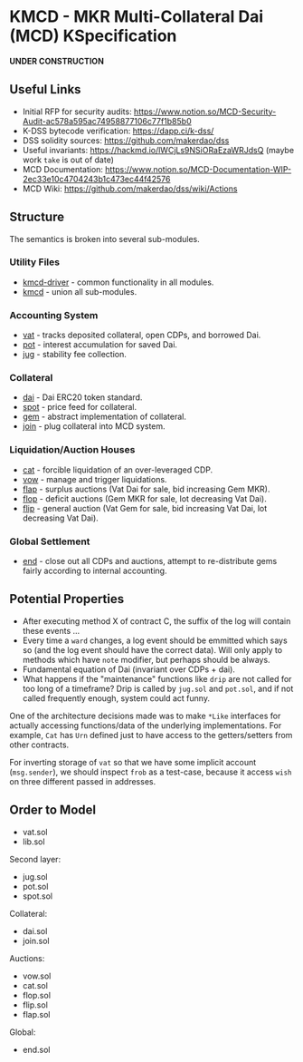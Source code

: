 KMCD - MKR Multi-Collateral Dai (MCD) KSpecification
====================================================

**UNDER CONSTRUCTION**

Useful Links
------------

-   Initial RFP for security audits: <https://www.notion.so/MCD-Security-Audit-ac578a595ac74958877106c77f1b85b0>
-   K-DSS bytecode verification: <https://dapp.ci/k-dss/>
-   DSS solidity sources: <https://github.com/makerdao/dss>
-   Useful invariants: <https://hackmd.io/lWCjLs9NSiORaEzaWRJdsQ> (maybe work `take` is out of date)
-   MCD Documentation: <https://www.notion.so/MCD-Documentation-WIP-2ec33e10c4704243b1c473ec44f42576>
-   MCD Wiki: <https://github.com/makerdao/dss/wiki/Actions>

Structure
---------

The semantics is broken into several sub-modules.

### Utility Files

-   [kmcd-driver](kmcd-driver.md) - common functionality in all modules.
-   [kmcd](kmcd.md) - union all sub-modules.

### Accounting System

-   [vat](vat.md) - tracks deposited collateral, open CDPs, and borrowed Dai.
-   [pot](pot.md) - interest accumulation for saved Dai.
-   [jug](jug.md) - stability fee collection.

### Collateral

-   [dai](dai.md) - Dai ERC20 token standard.
-   [spot](spot.md) - price feed for collateral.
-   [gem](gem.md) - abstract implementation of collateral.
-   [join](join.md) - plug collateral into MCD system.

### Liquidation/Auction Houses

-   [cat](cat.md) - forcible liquidation of an over-leveraged CDP.
-   [vow](vow.md) - manage and trigger liquidations.
-   [flap](flap.md) - surplus auctions (Vat Dai for sale, bid increasing Gem MKR).
-   [flop](flop.md) - deficit auctions (Gem MKR for sale, lot decreasing Vat Dai).
-   [flip](flip.md) - general auction (Vat Gem for sale, bid increasing Vat Dai, lot decreasing Vat Dai).

### Global Settlement

-   [end](end.md) - close out all CDPs and auctions, attempt to re-distribute gems fairly according to internal accounting.

Potential Properties
--------------------

-   After executing method X of contract C, the suffix of the log will contain these events ...
-   Every time a `ward` changes, a log event should be emmitted which says so (and the log event should have the correct data).
    Will only apply to methods which have `note` modifier, but perhaps should be always.
-   Fundamental equation of Dai (invariant over CDPs + dai).
-   What happens if the "maintenance" functions like `drip` are not called for too long of a timeframe?
    Drip is called by `jug.sol` and `pot.sol`, and if not called frequently enough, system could act funny.

One of the architecture decisions made was to make `*Like` interfaces for actually accessing functions/data of the underlying implementations.
For example, `Cat` has `Urn` defined just to have access to the getters/setters from other contracts.

For inverting storage of `vat` so that we have some implicit account (`msg.sender`), we should inspect `frob` as a test-case, because it access `wish` on three different passed in addresses.

Order to Model
--------------

-   vat.sol
-   lib.sol

Second layer:

-   jug.sol
-   pot.sol
-   spot.sol

Collateral:

-   dai.sol
-   join.sol

Auctions:

-   vow.sol
-   cat.sol
-   flop.sol
-   flip.sol
-   flap.sol

Global:

-   end.sol
